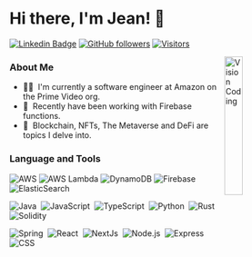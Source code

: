 # Hi there, I'm Jean! 👋

[![Linkedin Badge](https://img.shields.io/badge/-Jb%20Merville-blue?style=social&logo=Linkedin&logoColor=blue&link=https://www.linkedin.com/in/jjbmerville/)](https://www.linkedin.com/in/jbmerville/)
[![GitHub followers](https://img.shields.io/github/followers/jbmerville?label=Follow&style=social)](https://github.com/jbmerville/?tab=follow)
[![Visitors](https://visitor-badge.laobi.icu/badge?page_id=jbmerville)](https://github.com/jbmerville)

<img align="right" alt="Vision Coding" width="25%" src="https://media.giphy.com/media/iIZO5d4IfSa0nkyLju/giphy.gif"/>

### About Me

-   👨‍💻 &nbsp;I'm currently a software engineer at Amazon on the Prime Video org.
-   🌱 &nbsp;Recently have been working with Firebase functions.
-   👀 &nbsp;Blockchain, NFTs, The Metaverse and DeFi are topics I delve into.

### Language and Tools

<!-- https://github.com/simple-icons/simple-icons/blob/develop/slugs.md -->

![AWS](https://img.shields.io/badge/-AWS-05122A?style=flat&logo=amazonaws&logoColor=F79400)
![AWS Lambda](https://img.shields.io/badge/-Lambda-05122A?style=flat&logo=AWSLambda)
![DynamoDB](https://img.shields.io/badge/-DynamoDB-05122A?style=flat&logo=AmazonDynamoDB)
![Firebase](https://img.shields.io/badge/-Firebase-05122A?style=flat&logo=firebase)
![ElasticSearch](https://img.shields.io/badge/-ElasticSearch-05122A?style=flat&logo=ElasticSearch)


![Java](https://img.shields.io/badge/-Java-05122A?style=flat&logo=java&logoColor=FFA518)&nbsp;
![JavaScript](https://img.shields.io/badge/-Typescript-05122A?style=flat&logo=JavaScript)&nbsp;
![TypeScript](https://img.shields.io/badge/-Typescript-05122A?style=flat&logo=Typescript)&nbsp;
![Python](https://img.shields.io/badge/-Python-05122A?style=flat&logo=python)&nbsp;
![Rust](https://img.shields.io/badge/-Rust-05122A?style=flat&logo=rust)&nbsp;
![Solidity](https://img.shields.io/badge/-Solidity-05122A?style=flat&logo=solidity)&nbsp;

![Spring](https://img.shields.io/badge/-Spring-05122A?style=flat&logo=Spring)&nbsp;
![React](https://img.shields.io/badge/-React-05122A?style=flat&logo=react)&nbsp;
![NextJs](https://img.shields.io/badge/-NextJs-05122A?style=flat&logo=Next.js)&nbsp;
![Node.js](https://img.shields.io/badge/-Node.js-05122A?style=flat&logo=nodedotjs)&nbsp;
![Express](https://img.shields.io/badge/-Express.js-05122A?style=flat&logo=express)&nbsp;
![CSS](https://img.shields.io/badge/-CSS-05122A?style=flat&logo=CSS3&logoColor=1572B6)&nbsp;
